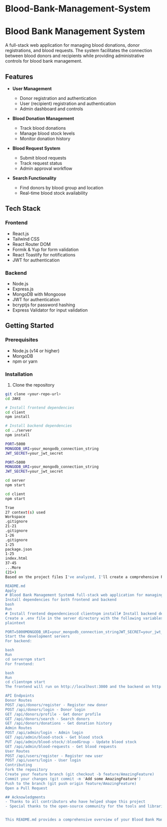 # Blood-Bank-Management-System

# Blood Bank Management System

A full-stack web application for managing blood donations, donor registrations, and blood requests. The system facilitates the connection between blood donors and recipients while providing administrative controls for blood bank management.

## Features

- **User Management**
  - Donor registration and authentication
  - User (recipient) registration and authentication
  - Admin dashboard and controls

- **Blood Donation Management**
  - Track blood donations
  - Manage blood stock levels
  - Monitor donation history

- **Blood Request System**
  - Submit blood requests
  - Track request status
  - Admin approval workflow

- **Search Functionality**
  - Find donors by blood group and location
  - Real-time blood stock availability

## Tech Stack

### Frontend
- React.js
- Tailwind CSS
- React Router DOM
- Formik & Yup for form validation
- React Toastify for notifications
- JWT for authentication

### Backend
- Node.js
- Express.js
- MongoDB with Mongoose
- JWT for authentication
- bcryptjs for password hashing
- Express Validator for input validation

## Getting Started

### Prerequisites
- Node.js (v14 or higher)
- MongoDB
- npm or yarn

### Installation

1. Clone the repository
```bash
git clone <your-repo-url>
cd JAKE

# Install frontend dependencies
cd client
npm install

# Install backend dependencies
cd ../server
npm install

PORT=5000
MONGODB_URI=your_mongodb_connection_string
JWT_SECRET=your_jwt_secret

PORT=5000
MONGODB_URI=your_mongodb_connection_string
JWT_SECRET=your_jwt_secret

cd server
npm start

cd client
npm start

Trae
27 context(s) used
Workspace
.gitignore
21-21
.gitignore
1-26
.gitignore
1-25
package.json
1-25
index.html
37-45
...More
(21+)
Based on the project files I've analyzed, I'll create a comprehensive README.md for your GitHub repository. Here's the content:

README.md
Apply
# Blood Bank Management SystemA full-stack web application for managing blood donations, donor registrations, and blood requests. The system facilitates the connection between blood donors and recipients while providing administrative controls for blood bank management.## Features- **User Management**  - Donor registration and   authentication  - User (recipient) registration and   authentication  - Admin dashboard and controls- **Blood Donation Management**  - Track blood donations  - Manage blood stock levels  - Monitor donation history- **Blood Request System**  - Submit blood requests  - Track request status  - Admin approval workflow- **Search Functionality**  - Find donors by blood group and   location  - Real-time blood stock availability## Tech Stack### Frontend- React.js- Tailwind CSS- React Router DOM- Formik & Yup for form validation- React Toastify for notifications- JWT for authentication### Backend- Node.js- Express.js- MongoDB with Mongoose- JWT for authentication- bcryptjs for password hashing- Express Validator for input validation## Getting Started### Prerequisites- Node.js (v14 or higher)- MongoDB- npm or yarn### Installation1. Clone the repository```bashgit clone <your-repo-url>cd JAKE
Install dependencies for both frontend and backend
bash
Run
# Install frontend dependenciescd clientnpm install# Install backend dependenciescd ../servernpm install
Create a .env file in the server directory with the following variables:
plaintext

PORT=5000MONGODB_URI=your_mongodb_connection_stringJWT_SECRET=your_jwt_secret
Start the development servers
For backend:

bash
Run
cd servernpm start
For frontend:

bash
Run
cd clientnpm start
The frontend will run on http://localhost:3000 and the backend on http://localhost:5000.

API Endpoints
Donor Routes
POST /api/donors/register - Register new donor
POST /api/donors/login - Donor login
GET /api/donors/profile - Get donor profile
GET /api/donors/search - Search donors
GET /api/donors/donations - Get donation history
Admin Routes
POST /api/admin/login - Admin login
GET /api/admin/blood-stock - Get blood stock
PUT /api/admin/blood-stock/:bloodGroup - Update blood stock
GET /api/admin/blood-requests - Get blood requests
User Routes
POST /api/users/register - Register new user
POST /api/users/login - User login
Contributing
Fork the repository
Create your feature branch (git checkout -b feature/AmazingFeature)
Commit your changes (git commit -m 'Add some AmazingFeature')
Push to the branch (git push origin feature/AmazingFeature)
Open a Pull Request

## Acknowledgments
- Thanks to all contributors who have helped shape this project
- Special thanks to the open-source community for the tools and libraries used


This README.md provides a comprehensive overview of your Blood Bank Management System, including its features, technology stack, setup instructions, and API endpoints. It will help users understand your project and get started with it quickly.
